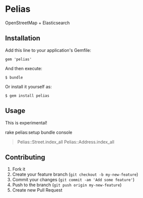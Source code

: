# Pelias

OpenStreetMap + Elasticsearch 

## Installation

Add this line to your application's Gemfile:

    gem 'pelias'

And then execute:

    $ bundle

Or install it yourself as:

    $ gem install pelias

## Usage

This is experimental!

rake pelias:setup
bundle console
> Pelias::Street.index_all
> Pelias::Address.index_all

## Contributing

1. Fork it
2. Create your feature branch (`git checkout -b my-new-feature`)
3. Commit your changes (`git commit -am 'Add some feature'`)
4. Push to the branch (`git push origin my-new-feature`)
5. Create new Pull Request

